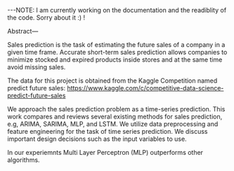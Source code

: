 ---NOTE: I am currently working on the documentation and the readiblity of the code. Sorry about it :) !

Abstract— 

Sales prediction is the task of estimating the future sales of a company in a given time frame. Accurate short-term sales prediction allows companies to minimize stocked and expired products inside stores and at the same time avoid missing sales. 

The data for this project is obtained from the Kaggle Competition named predict future sales: https://www.kaggle.com/c/competitive-data-science-predict-future-sales

We approach the sales prediction problem as a time-series prediction. This work compares and reviews several existing
methods for sales prediction, e.g, ARIMA, SARIMA, MLP, and LSTM. We utilize data preprocessing and feature engineering for the task of time series
prediction. We discuss important design decisions such as the input variables to use. 

In our experiemnts Multi Layer Perceptron (MLP) outperforms other algorithms. 
